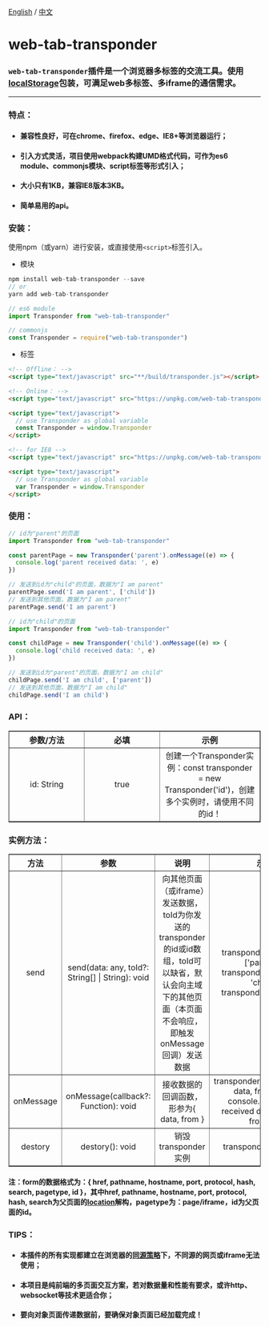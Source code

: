[English](./README.md) / [中文](./README_zh_CN.md)

# web-tab-transponder

### `web-tab-transponder`插件是一个浏览器多标签的交流工具。使用[localStorage](https://developer.mozilla.org/en-US/docs/Web/API/Window/localStorage)包装，可满足web多标签、多iframe的通信需求。
-----------------
### 特点：

* #### 兼容性良好，可在chrome、firefox、edge、IE8+等浏览器运行；

* #### 引入方式灵活，项目使用webpack构建UMD格式代码，可作为es6 module、commonjs模块、script标签等形式引入；

* #### 大小只有1KB，兼容IE8版本3KB。

* #### 简单易用的api。

### 安装：
使用npm（或yarn）进行安装，或直接使用`<script>`标签引入。

* 模块
```javascript
npm install web-tab-transponder --save
// or 
yarn add web-tab-transponder

// es6 module
import Transponder from "web-tab-transponder"

// commonjs
const Transponder = require("web-tab-transponder")
```

* 标签

```html
<!-- Offline： -->
<script type="text/javascript" src="**/build/transponder.js"></script>

<!-- Online： -->
<script type="text/javascript" src="https://unpkg.com/web-tab-transponder"></script>

<script type="text/javascript">
  // use Transponder as global variable 
  const Transponder = window.Transponder
</script>

<!-- for IE8 -->
<script type="text/javascript" src="https://unpkg.com/web-tab-transponder/build/transponder-IE.js"></script>

<script type="text/javascript">
  // use Transponder as global variable 
  var Transponder = window.Transponder
</script>
```

### 使用：
```javascript
// id为"parent"的页面
import Transponder from "web-tab-transponder"

const parentPage = new Transponder('parent').onMessage((e) => {
  console.log('parent received data: ', e)
})

// 发送到id为"child"的页面，数据为"I am parent"
parentPage.send('I am parent', ['child'])
// 发送到其他页面，数据为"I am parent"
parentPage.send('I am parent')
```

```javascript
// id为"child"的页面
import Transponder from "web-tab-transponder"

const childPage = new Transponder('child').onMessage((e) => {
  console.log('child received data: ', e)
})

// 发送到id为"parent"的页面，数据为"I am child"
childPage.send('I am child', ['parent'])
// 发送到其他页面，数据为"I am child"
childPage.send('I am child')
```

### API：
<table style="width: 100%; text-align: center" border="1">
<tr>
  <th style="text-align: center; width: 30%;">参数/方法</th>
  <th style="text-align: center; width: 30%;">必填</th>
  <th style="text-align: center; width: 40%;">示例</th>
</tr>
<tr>
  <td>id: String</td>
  <td>true</td>
  <td>创建一个Transponder实例：const transponder = new Transponder('id')，创建多个实例时，请使用不同的id！</td>
</tr>
</table>

### 实例方法：
<table style="width: 100%; text-align: center" border="1">
<tr>
  <th style="text-align: center; width: 10%;">方法</th>
  <th style="text-align: center; width: 20%;">参数</th>
  <th style="text-align: center; width: 30%;">说明</th>
  <th style="text-align: center; width: 40%;">示例</th>
</tr>
<tr>
  <td>send</td>
  <td>send(data: any, toId?: String[] | String): void</td>
  <td>向其他页面（或iframe）发送数据，toId为你发送的transponder的id或id数组，toId可以缺省，默认会向主域下的其他页面（本页面不会响应，即触发onMessage回调）发送数据</td>
  <td>transponder.send(any, ['parent']); transponder.send(any, 'child'); transponder.send(any)</td>
</tr>
<tr>
  <td>onMessage</td>
  <td>onMessage(callback?: Function): void</td>
  <td>接收数据的回调函数，形参为{ data, from }</td>
  <td>transponder.onMessage(({ data, from }) => {
    console.log('parent received data: ', { data, from })
  }</td>
</tr>
<tr>
  <td>destory</td>
  <td>destory(): void</td>
  <td>销毁transponder实例</td>
  <td>transponder.destroy()</td>
</tr>
</table>

#### 注：form的数据格式为：{ href, pathname, hostname, port, protocol, hash, search, pagetype, id }，其中href, pathname, hostname, port, protocol, hash, search为父页面的[location](https://developer.mozilla.org/en-US/docs/Web/API/Location)解构，pagetype为：page/iframe，id为父页面的id。

### TIPS：
* #### 本插件的所有实现都建立在浏览器的[同源策略](https://developer.mozilla.org/en-US/docs/Web/Security/Same-origin_policy)下，不同源的网页或iframe无法使用；
* #### 本项目是纯前端的多页面交互方案，若对数据量和性能有要求，或许http、websocket等技术更适合你；
* #### 要向对象页面传递数据前，要确保对象页面已经加载完成！